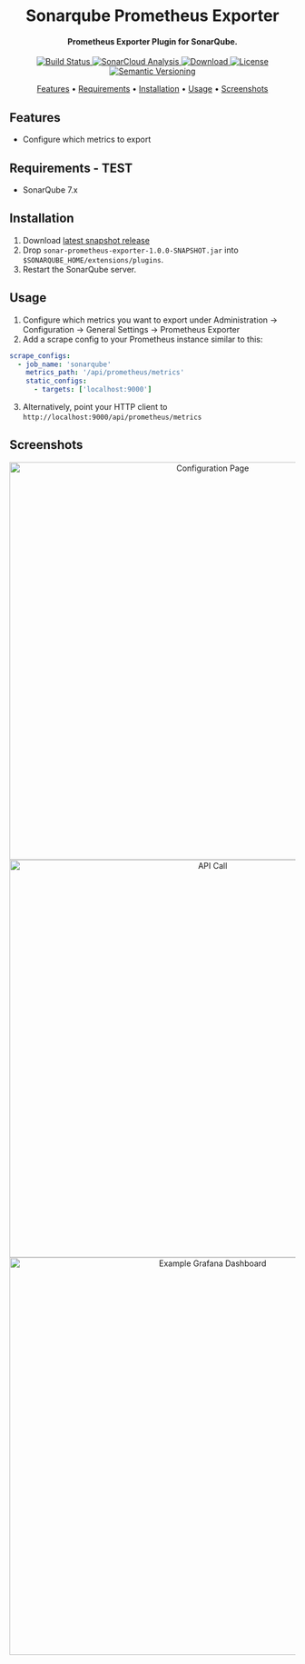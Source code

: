 <h1 align="center">Sonarqube Prometheus Exporter</h1>
<h4 align="center">Prometheus Exporter Plugin for SonarQube.</h4>

<p align="center">
  <a href="https://travis-ci.com/dmeiners88/sonarqube-prometheus-exporter">
    <img src="https://travis-ci.com/dmeiners88/sonarqube-prometheus-exporter.svg?branch=develop"
         alt="Build Status">
  </a>
  <a href="https://sonarcloud.io/dashboard?id=de.dmeiners%3Asonar-prometheus-exporter">
    <img src="https://sonarcloud.io/api/project_badges/measure?project=de.dmeiners%3Asonar-prometheus-exporter&metric=alert_status" alt="SonarCloud Analysis">
  </a>
  <a href="https://github.com/dmeiners88/sonarqube-prometheus-exporter/releases">
    <img src="https://img.shields.io/github/release/dmeiners88/sonarqube-prometheus-exporter.svg" alt="Download">
  </a>
  <a href="https://github.com/dmeiners88/sonarqube-prometheus-exporter/blob/develop/LICENSE">
    <img src="https://img.shields.io/github/license/dmeiners88/sonarqube-prometheus-exporter.svg" alt="License">
  </a>
  <a href="https://semver.org/spec/v2.0.0.html">
    <img src="https://img.shields.io/badge/semver-2.0.0-brightgreen.svg" alt="Semantic Versioning">
  </a>
</p>

<p align="center">
  <a href="#features">Features</a> •
  <a href="#requirements">Requirements</a> •
  <a href="#installation">Installation</a> •
  <a href="#usage">Usage</a> •
  <a href="#screenshots">Screenshots</a>
</p>

## Features
* Configure which metrics to export

## Requirements - TEST
* SonarQube 7.x

## Installation

1. Download [latest snapshot release](https://github.com/dmeiners88/sonarqube-prometheus-exporter/releases/tag/v1.0.0-SNAPSHOT-2018-07-04)
2. Drop `sonar-prometheus-exporter-1.0.0-SNAPSHOT.jar` into `$SONARQUBE_HOME/extensions/plugins`.
3. Restart the SonarQube server.

## Usage

1. Configure which metrics you want to export under Administration &rarr; Configuration &rarr; General Settings &rarr; Prometheus Exporter
2. Add a scrape config to your Prometheus instance similar to this:
```yaml
scrape_configs:
  - job_name: 'sonarqube'
    metrics_path: '/api/prometheus/metrics'
    static_configs:
      - targets: ['localhost:9000']
```
3. Alternatively, point your HTTP client to `http://localhost:9000/api/prometheus/metrics`

## Screenshots
<p align="center">
  <img src="config-page.png" alt="Configuration Page" width="700px">
  <img src="api-call.png" alt="API Call" width="700px">
  <img src="grafana.png" alt="Example Grafana Dashboard" width="700px">
</p>
